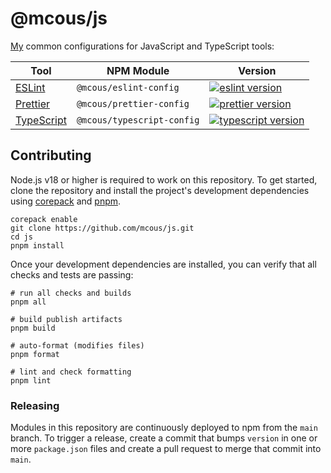 # @mcous/js

[My][@mcous] common configurations for JavaScript and TypeScript tools:

| Tool                          | NPM Module                 | Version                                   |
| ----------------------------- | -------------------------- | ----------------------------------------- |
| [ESLint][eslint docs]         | `@mcous/eslint-config`     | [![eslint version][]][eslint npm]         |
| [Prettier][prettier docs]     | `@mcous/prettier-config`   | [![prettier version][]][prettier npm]     |
| [TypeScript][typescript docs] | `@mcous/typescript-config` | [![typescript version][]][typescript npm] |

[@mcous]: https://github.com/mcous
[eslint docs]: ./packages/eslint-config
[eslint npm]: https://www.npmjs.com/package/@mcous/eslint-config
[eslint version]: https://img.shields.io/npm/v/@mcous/eslint-config?style=flat-square
[prettier docs]: ./packages/prettier-config
[prettier npm]: https://www.npmjs.com/package/@mcous/prettier-config
[prettier version]: https://img.shields.io/npm/v/@mcous/prettier-config?style=flat-square
[typescript docs]: ./packages/typescript-config
[typescript npm]: https://www.npmjs.com/package/@mcous/typescript-config
[typescript version]: https://img.shields.io/npm/v/@mcous/typescript-config?style=flat-square

## Contributing

Node.js v18 or higher is required to work on this repository. To get started, clone the repository and install the project's development dependencies using [corepack][] and [pnpm][].

```shell
corepack enable
git clone https://github.com/mcous/js.git
cd js
pnpm install
```

Once your development dependencies are installed, you can verify that all checks and tests are passing:

```shell
# run all checks and builds
pnpm all

# build publish artifacts
pnpm build

# auto-format (modifies files)
pnpm format

# lint and check formatting
pnpm lint
```

[pnpm]: https://pnpm.io/
[corepack]: https://github.com/nodejs/corepack

### Releasing

Modules in this repository are continuously deployed to npm from the `main` branch. To trigger a release, create a commit that bumps `version` in one or more `package.json` files and create a pull request to merge that commit into `main`.
